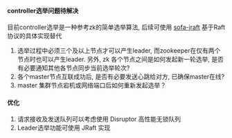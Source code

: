 

#### controller选举问题待解决
目前controller选举是一种参考zk的简单选举算法, 后续可使用 [sofa-jraft](https://github.com/sofastack/sofa-jraft) 基于Raft协议的具体实现替代
1. 选举过程中必须三个及以上节点才可以产生leader, 而zookeeper在仅有两个节点时也可以产生leader.
另外, zk 各个节点之间是如何发起新一轮选举, 是否有必要通知其他各节点同步当前选举轮次?
2. 各个master节点互联成功后, 是否有必要发送心跳给对方, 已确保master在线?
3. master 集群节点宕机或网络端口后如何重新发起选举？

#### 优化
1. 请求接收及发送队列可以考虑使用 Disruptor 高性能无锁队列
2. Leader选举功能可使用 JRaft 实现
